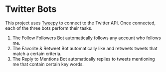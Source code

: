 # Twitter Bots

This project uses [Tweepy](https://github.com/tweepy/tweepy) to connect to the Twitter API. Once connected, each of the three bots perform their tasks.

1. The Follow Followers Bot automatically follows any account who follows me.
2. The Favorite & Retweet Bot automatically like and retweets tweets that match a certain criteria.
3. The Reply to Mentions Bot automatically replies to tweets mentioning me that contain certain key words.
